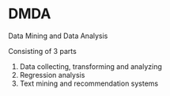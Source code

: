# DMDA
Data Mining and Data Analysis

Consisting of 3 parts

1. Data collecting, transforming and analyzing
2. Regression analysis
3. Text mining and recommendation systems
